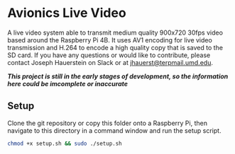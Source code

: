 # Avionics Live Video

A live video system able to transmit medium quality 900x720 30fps video based around the Raspberry Pi 4B. It uses AV1 encoding for live video transmission and H.264 to encode a high quality copy that is saved to the SD card. If you have any questions or would like to contribute, please contact Joseph Hauerstein on Slack or at jhauerst@terpmail.umd.edu.

***This project is still in the early stages of development, so the information here could be imcomplete or inaccurate***

## Setup

Clone the git repository or copy this folder onto a Raspberry Pi, then navigate to this directory in a command window and run the setup script.

```bash 
chmod +x setup.sh && sudo ./setup.sh
```